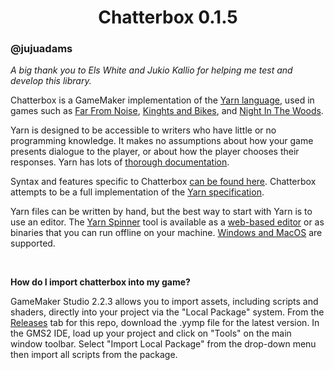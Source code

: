 <h1 align="center">Chatterbox 0.1.5</h1>

### @jujuadams

*A big thank you to Els White and Jukio Kallio for helping me test and develop this library.*

Chatterbox is a GameMaker implementation of the [Yarn language](https://github.com/YarnSpinnerTool/YarnSpinner), used in games such as [Far From Noise](https://www.georgebatchelor.com/farfromnoise), [Kinghts and Bikes](https://foamswordgames.com/#knights), and [Night In The Woods](http://www.nightinthewoods.com/).

Yarn is designed to be accessible to writers who have little or no programming knowledge. It makes no assumptions about how your game presents dialogue to the player, or about how the player chooses their responses. Yarn has lots of [thorough documentation](https://github.com/YarnSpinnerTool/YarnSpinner/blob/master/Documentation/YarnSpinner-Dialogue/README.md).

Syntax and features specific to Chatterbox [can be found here](https://raw.githubusercontent.com/JujuAdams/Chatterbox/master/scripts/__chatterbox_syntax/__chatterbox_syntax.gml). Chatterbox attempts to be a full implementation of the [Yarn specification](https://github.com/YarnSpinnerTool/YarnSpinner/blob/master/Documentation/YarnSpinner-Dialogue/General-Usage.md).

Yarn files can be written by hand, but the best way to start with Yarn is to use an editor. The [Yarn Spinner]() tool is available as a [web-based editor](https://github.com/YarnSpinnerTool/YarnEditor) or as binaries that you can run offline on your machine. [Windows and MacOS](https://github.com/blurymind/Yarn/releases/tag/0.3.6) are supported.

&nbsp;

**How do I import chatterbox into my game?**

GameMaker Studio 2.2.3 allows you to import assets, including scripts and shaders, directly into your project via the "Local Package" system. From the [Releases](https://github.com/JujuAdams/chatterbox/releases/) tab for this repo, download the .yymp file for the latest version. In the GMS2 IDE, load up your project and click on "Tools" on the main window toolbar. Select "Import Local Package" from the drop-down menu then import all scripts from the package.
